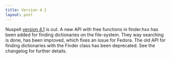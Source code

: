 ```yaml
---
title: Version 4.1
layout: post
---
```

Nuspell [version 4.1](https://github.com/nuspell/nuspell/releases/tag/v4.1.0) is out. A new API with free functions in finder.hxx has been added for finding dictionaries on the file-system. They way searching is done, has been improved, which fixes an issue for Fedora. The old API for finding dictionaries with the Finder class has been deprecated. See the changelog for further details.
